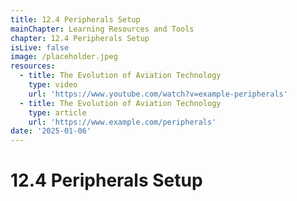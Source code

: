 ```yaml
---
title: 12.4 Peripherals Setup
mainChapter: Learning Resources and Tools
chapter: 12.4 Peripherals Setup
isLive: false
image: /placeholder.jpeg
resources:
  - title: The Evolution of Aviation Technology
    type: video
    url: 'https://www.youtube.com/watch?v=example-peripherals'
  - title: The Evolution of Aviation Technology
    type: article
    url: 'https://www.example.com/peripherals'
date: '2025-01-06'
---
```


# 12.4 Peripherals Setup
